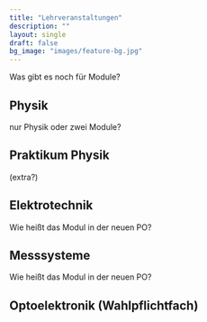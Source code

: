 ```yaml
---
title: "Lehrveranstaltungen"
description: ""
layout: single
draft: false
bg_image: "images/feature-bg.jpg"
---
```

Was gibt es noch für Module?

## Physik
nur Physik oder zwei Module?

## Praktikum Physik
(extra?)

## Elektrotechnik
Wie heißt das Modul in der neuen PO?

## Messsysteme
Wie heißt das Modul in der neuen PO?

## Optoelektronik (Wahlpflichtfach)
